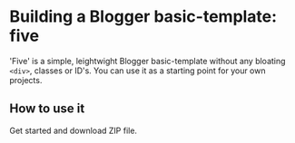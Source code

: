 # Building a Blogger basic-template: five

'Five' is a simple, leightwight Blogger basic-template without any bloating `<div>`, classes or ID's. You can use it as a starting point for your own projects.

## How to use it

Get started and download ZIP file. 
